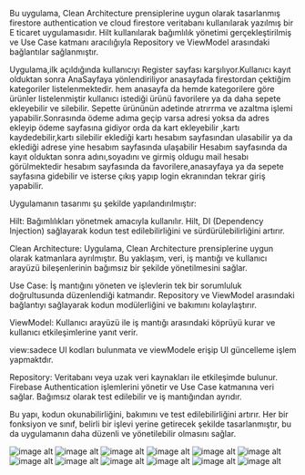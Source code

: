 Bu uygulama, Clean Architecture prensiplerine uygun olarak tasarlanmış firestore authentication ve cloud firestore veritabanı kullanılarak yazılmış bir E ticaret uygulamasıdır. Hilt kullanılarak bağımlılık yönetimi gerçekleştirilmiş 
ve Use Case katmanı aracılığıyla Repository ve ViewModel arasındaki bağlantılar sağlanmıştır.

Uygulama,ilk açıldığında kullanıcıyı Register sayfası karşılıyor.Kullanıcı kayıt olduktan sonra AnaSayfaya yönlendiriliyor anasayfada firestordan  çektiğim kategoriler listelenmektedir.
hem anasayfa da hemde kategorilere göre ürünler listelenmiştir kullanıcı istediği ürünü favorilere ya da daha sepete  ekleyebilir ve silebilir. Sepette ürününün adetinde atrırrma ve azaltma işlemi yapabilir.Sonrasında ödeme adıma geçip 
varsa adresi yoksa da adres ekleyip ödeme sayfasına gidiyor orda da kart ekleyebilir ,kartı kaydedebilir,kartı silebilir eklediği kartı hesabım sayfasından ulasabilir ya da eklediği adrese yine hesabım sayfasında ulaşabilir
Hesabım sayfasında da kayıt olduktan sonra adını,soyadını ve girmiş oldugu mail
hesabı görülmektedir hesabım sayfasında da favorilere,anasayfaya ya da sepete  sayfasına gidebilir ve isterse çıkış yapıp login ekranından tekrar giriş yapabilir.

Uygulamanın tasarımı şu şekilde yapılandırılmıştır:

Hilt: Bağımlılıkları yönetmek amacıyla kullanılır. Hilt, DI (Dependency Injection) sağlayarak kodun test edilebilirliğini ve sürdürülebilirliğini artırır.

Clean Architecture: Uygulama, Clean Architecture prensiplerine uygun olarak katmanlara ayrılmıştır. Bu yaklaşım, veri, iş mantığı ve kullanıcı arayüzü bileşenlerinin bağımsız bir şekilde yönetilmesini sağlar.

Use Case: İş mantığını yöneten ve işlevlerin tek bir sorumluluk doğrultusunda düzenlendiği katmandır. Repository ve ViewModel arasındaki bağlantıyı sağlayarak kodun modülerliğini ve bakımını kolaylaştırır.

ViewModel: Kullanıcı arayüzü ile iş mantığı arasındaki köprüyü kurar ve kullanıcı etkileşimlerine yanıt verir.

view:sadece UI kodları bulunmata ve viewModele erişip UI güncelleme işlem yapmaktdır.

Repository: Veritabanı veya uzak veri kaynakları ile etkileşimde bulunur. Firebase Authentication işlemlerini yönetir ve Use Case katmanına veri sağlar. Bağımsız olarak test edilebilir ve iş mantığından ayrıdır.

Bu yapı, kodun okunabilirliğini, bakımını ve test edilebilirliğini artırır. Her bir fonksiyon ve sınıf, belirli bir işlevi yerine getirecek şekilde tasarlanmıştır, bu da uygulamanın daha düzenli ve yönetilebilir olmasını sağlar.

![image alt](https://github.com/dumanYusuf/FirestoreShopping/blob/master/shop1.png?raw=true)
![image alt](https://github.com/dumanYusuf/FirestoreShopping/blob/master/shop2.png?raw=true)
![image alt](https://github.com/dumanYusuf/FirestoreShopping/blob/master/shop3.png?raw=true)
![image alt](https://github.com/dumanYusuf/FirestoreShopping/blob/master/shop4.png?raw=true)
![image alt](https://github.com/dumanYusuf/FirestoreShopping/blob/master/shop5.png?raw=true)
![image alt](https://github.com/dumanYusuf/FirestoreShopping/blob/master/shop6.png?raw=true)
![image alt](https://github.com/dumanYusuf/FirestoreShopping/blob/master/shop7.png?raw=true)
![image alt](https://github.com/dumanYusuf/FirestoreShopping/blob/master/shop8.png?raw=true)
![image alt](https://github.com/dumanYusuf/FirestoreShopping/blob/master/shop9.png?raw=true)
![image alt](https://github.com/dumanYusuf/FirestoreShopping/blob/master/shop10.png?raw=true)
![image alt](https://github.com/dumanYusuf/FirestoreShopping/blob/master/shop11.png?raw=true)
![image alt](https://github.com/dumanYusuf/FirestoreShopping/blob/master/shop12.png?raw=true)


